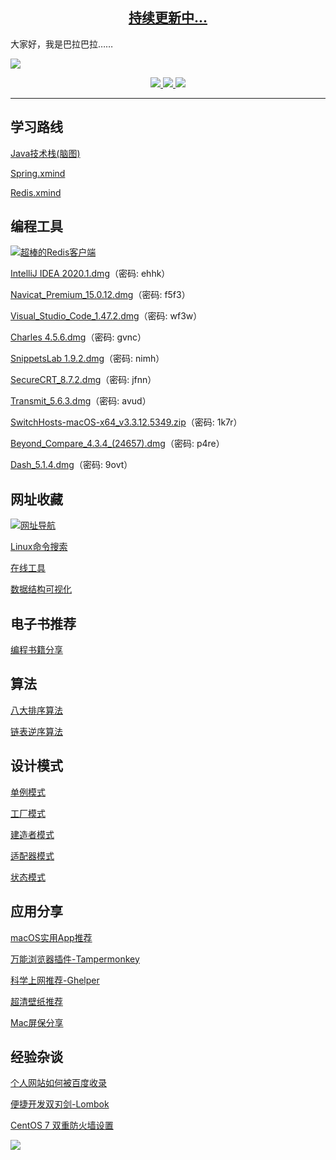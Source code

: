 <h2 align="center">
  <a href="https://lishaojie1993.gitee.io">
  	持续更新中...
  </a>
</h2>

大家好，我是巴拉巴拉……

![](https://tva1.sinaimg.cn/large/007S8ZIlgy1ggysx7n50dj30rp0a4taa.jpg)

<p align="center">
<a href="https://mp.weixin.qq.com/s/l6X7doO8dq81BIdBMsBsCA"><img border="0" src="https://img.shields.io/badge/公众号-我爱分享君-green"/></a><a href="https://lishaojie1993.gitee.io">     <img border="0" src="https://img.shields.io/badge/博客-睡到自然醒-red"/></a><a href="https://space.bilibili.com/476834809">     <img border="0" src="https://img.shields.io/badge/哔哩哔哩-爱喝牛奶的方雪冷少-9cf"/></a>
</p>

------

## 学习路线

[Java技术栈(脑图)](https://lishaojie1993.gitee.io/demo/Java.png)

[Spring.xmind](https://lishaojie1993.gitee.io/demo/Spring.png)

[Redis.xmind](https://lishaojie1993.gitee.io/demo/Redis.png)

## 编程工具

[![超棒的Redis客户端](https://imgkr.cn-bj.ufileos.com/5a820626-482d-4c2c-94aa-6f77c4ff9e21.gif)](https://mp.weixin.qq.com/s/Y-M9Aq1M8xhPFnsviDNDuQ)

[IntelliJ IDEA 2020.1.dmg](https://pan.baidu.com/s/1SGGiWUPzKD23EUoCvNfFGQ)（密码: ehhk）

[Navicat_Premium_15.0.12.dmg](https://pan.baidu.com/s/184ZBURXKiav0gfsfv8QrTA)（密码: f5f3）

[Visual_Studio_Code_1.47.2.dmg](https://pan.baidu.com/s/1AojkS93WlgsaG69SEwKNQA)（密码: wf3w）

[Charles 4.5.6.dmg](https://pan.baidu.com/s/1hsluefo8i5p9VdIlqo14aA)（密码: gvnc）

[SnippetsLab 1.9.2.dmg](https://pan.baidu.com/s/1_Rqov2cVuVjnkoY_T0ZD_A)（密码: nimh）

[SecureCRT_8.7.2.dmg](https://pan.baidu.com/s/1GPHvMNzU9_J4-f3Se2xq6w)（密码: jfnn）

[Transmit_5.6.3.dmg](https://pan.baidu.com/s/1SFjS6inGiqbADrq5as0p7g)（密码: avud）

[SwitchHosts-macOS-x64_v3.3.12.5349.zip](https://pan.baidu.com/s/13D6U-6ITPBxM5M9AHNA6tg)（密码: 1k7r）

[Beyond_Compare_4.3.4_(24657).dmg](https://pan.baidu.com/s/1T5vDw2HHfAjoFaBXVu0SaQ)（密码: p4re）

[Dash_5.1.4.dmg](https://pan.baidu.com/s/1Wq8HQ0z3BpsxujPBKzG-6w)（密码: 9ovt）

## 网址收藏

[![网址导航](https://tva1.sinaimg.cn/large/007S8ZIlgy1gh1auwwi4dj31770u0dmc.jpg)](https://lishaojie1993.gitee.io/guide/cn/index.html)

[Linux命令搜索](https://wangchujiang.com/linux-command/)

[在线工具](https://tool.lu/)

[数据结构可视化](https://www.cs.usfca.edu/~galles/visualization/Algorithms.html)

## 电子书推荐

[编程书籍分享](https://mp.weixin.qq.com/s/KtjnR_5ePJvXzciydEyDNA)

## 算法

[八大排序算法](https://lishaojie1993.gitee.io/2019/09/16/Sort/)

[链表逆序算法](https://lishaojie1993.gitee.io/2019/09/18/LinkedList-Reverse/)

## 设计模式

[单例模式](https://lishaojie1993.gitee.io/2020/01/18/singleton/)

[工厂模式](https://lishaojie1993.gitee.io/2019/12/02/factory/)

[建造者模式](https://lishaojie1993.gitee.io/2019/12/17/builder/)

[适配器模式](https://lishaojie1993.gitee.io/2019/12/15/adapter/)

[状态模式](https://lishaojie1993.gitee.io/2019/12/04/state/)

## 应用分享

[macOS实用App推荐](https://mp.weixin.qq.com/s/hPqTcu-UjFG6yEeIbcSMGg)

[万能浏览器插件-Tampermonkey](https://lishaojie1993.gitee.io/2020/01/10/Tampermonkey/)

[科学上网推荐-Ghelper](https://lishaojie1993.gitee.io/2020/01/10/ghelper/)

[超清壁纸推荐](https://mp.weixin.qq.com/s/2iNcQZ9Gu685NZEs3-fqLQ)

[Mac屏保分享](https://mp.weixin.qq.com/s/7vbDGS3xX57SuH1S0LdLew)

## 经验杂谈

[个人网站如何被百度收录](https://mp.weixin.qq.com/s/gR9tSB7QpJdpGTuzjyR3oQ)

[便捷开发双刃剑-Lombok](https://lishaojie1993.gitee.io/2020/02/11/lombok/)

[CentOS 7 双重防火墙设置](https://lishaojie1993.gitee.io/2020/01/17/firewall/)

![](https://tva1.sinaimg.cn/large/007S8ZIlgy1ggze9hwi4ij30r60fodgi.jpg)